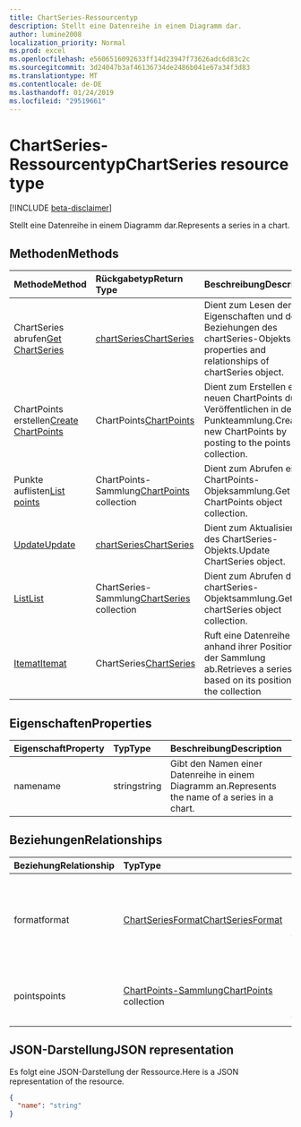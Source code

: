 ```yaml
---
title: ChartSeries-Ressourcentyp
description: Stellt eine Datenreihe in einem Diagramm dar.
author: lumine2008
localization_priority: Normal
ms.prod: excel
ms.openlocfilehash: e5606516092633ff14d23947f73626adc6d83c2c
ms.sourcegitcommit: 3d24047b3af46136734de2486b041e67a34f3d83
ms.translationtype: MT
ms.contentlocale: de-DE
ms.lasthandoff: 01/24/2019
ms.locfileid: "29519661"
---
```

# <a name="chartseries-resource-type"></a><span data-ttu-id="3c670-103">ChartSeries-Ressourcentyp</span><span class="sxs-lookup"><span data-stu-id="3c670-103">ChartSeries resource type</span></span>

[!INCLUDE [beta-disclaimer](../../includes/beta-disclaimer.md)]

<span data-ttu-id="3c670-104">Stellt eine Datenreihe in einem Diagramm dar.</span><span class="sxs-lookup"><span data-stu-id="3c670-104">Represents a series in a chart.</span></span>


## <a name="methods"></a><span data-ttu-id="3c670-105">Methoden</span><span class="sxs-lookup"><span data-stu-id="3c670-105">Methods</span></span>

| <span data-ttu-id="3c670-106">Methode</span><span class="sxs-lookup"><span data-stu-id="3c670-106">Method</span></span>           | <span data-ttu-id="3c670-107">Rückgabetyp</span><span class="sxs-lookup"><span data-stu-id="3c670-107">Return Type</span></span>    |<span data-ttu-id="3c670-108">Beschreibung</span><span class="sxs-lookup"><span data-stu-id="3c670-108">Description</span></span>|
|:---------------|:--------|:----------|
|<span data-ttu-id="3c670-109">ChartSeries abrufen</span><span class="sxs-lookup"><span data-stu-id="3c670-109">[Get ChartSeries](../api/chartseries-get.md)</span></span> | [<span data-ttu-id="3c670-110">chartSeries</span><span class="sxs-lookup"><span data-stu-id="3c670-110">ChartSeries</span></span>](chartseries.md) |<span data-ttu-id="3c670-111">Dient zum Lesen der Eigenschaften und der Beziehungen des chartSeries-Objekts.</span><span class="sxs-lookup"><span data-stu-id="3c670-111">Read properties and relationships of chartSeries object.</span></span>|
|<span data-ttu-id="3c670-112">ChartPoints erstellen</span><span class="sxs-lookup"><span data-stu-id="3c670-112">[Create ChartPoints](../api/chartseries-post-points.md)</span></span> |<span data-ttu-id="3c670-113">ChartPoints</span><span class="sxs-lookup"><span data-stu-id="3c670-113">[ChartPoints](chartpoint.md)</span></span>| <span data-ttu-id="3c670-114">Dient zum Erstellen eines neuen ChartPoints durch Veröffentlichen in der Punkteammlung.</span><span class="sxs-lookup"><span data-stu-id="3c670-114">Create a new ChartPoints by posting to the points collection.</span></span>|
|<span data-ttu-id="3c670-115">Punkte auflisten</span><span class="sxs-lookup"><span data-stu-id="3c670-115">[List points](../api/chartseries-list-points.md)</span></span> |<span data-ttu-id="3c670-116">ChartPoints-Sammlung</span><span class="sxs-lookup"><span data-stu-id="3c670-116">[ChartPoints](chartpoint.md) collection</span></span>| <span data-ttu-id="3c670-117">Dient zum Abrufen einer ChartPoints-Objeksammlung.</span><span class="sxs-lookup"><span data-stu-id="3c670-117">Get a ChartPoints object collection.</span></span>|
|[<span data-ttu-id="3c670-118">Update</span><span class="sxs-lookup"><span data-stu-id="3c670-118">Update</span></span>](../api/chartseries-update.md) | [<span data-ttu-id="3c670-119">chartSeries</span><span class="sxs-lookup"><span data-stu-id="3c670-119">ChartSeries</span></span>](chartseries.md) |<span data-ttu-id="3c670-120">Dient zum Aktualisieren des ChartSeries-Objekts.</span><span class="sxs-lookup"><span data-stu-id="3c670-120">Update ChartSeries object.</span></span> |
|[<span data-ttu-id="3c670-121">List</span><span class="sxs-lookup"><span data-stu-id="3c670-121">List</span></span>](../api/chartseries-list.md) | <span data-ttu-id="3c670-122">ChartSeries-Sammlung</span><span class="sxs-lookup"><span data-stu-id="3c670-122">[ChartSeries](chartseries.md) collection</span></span> |<span data-ttu-id="3c670-123">Dient zum Abrufen der chartSeries-Objektsammlung.</span><span class="sxs-lookup"><span data-stu-id="3c670-123">Get chartSeries object collection.</span></span> |
|[<span data-ttu-id="3c670-124">Itemat</span><span class="sxs-lookup"><span data-stu-id="3c670-124">Itemat</span></span>](../api/chartseriescollection-itemat.md)|<span data-ttu-id="3c670-125">ChartSeries</span><span class="sxs-lookup"><span data-stu-id="3c670-125">[ChartSeries](chartseries.md)</span></span>|<span data-ttu-id="3c670-126">Ruft eine Datenreihe anhand ihrer Position in der Sammlung ab.</span><span class="sxs-lookup"><span data-stu-id="3c670-126">Retrieves a series based on its position in the collection</span></span>|

## <a name="properties"></a><span data-ttu-id="3c670-127">Eigenschaften</span><span class="sxs-lookup"><span data-stu-id="3c670-127">Properties</span></span>
| <span data-ttu-id="3c670-128">Eigenschaft</span><span class="sxs-lookup"><span data-stu-id="3c670-128">Property</span></span>     | <span data-ttu-id="3c670-129">Typ</span><span class="sxs-lookup"><span data-stu-id="3c670-129">Type</span></span>   |<span data-ttu-id="3c670-130">Beschreibung</span><span class="sxs-lookup"><span data-stu-id="3c670-130">Description</span></span>|
|:---------------|:--------|:----------|
|<span data-ttu-id="3c670-131">name</span><span class="sxs-lookup"><span data-stu-id="3c670-131">name</span></span>|<span data-ttu-id="3c670-132">string</span><span class="sxs-lookup"><span data-stu-id="3c670-132">string</span></span>|<span data-ttu-id="3c670-133">Gibt den Namen einer Datenreihe in einem Diagramm an.</span><span class="sxs-lookup"><span data-stu-id="3c670-133">Represents the name of a series in a chart.</span></span>|

## <a name="relationships"></a><span data-ttu-id="3c670-134">Beziehungen</span><span class="sxs-lookup"><span data-stu-id="3c670-134">Relationships</span></span>
| <span data-ttu-id="3c670-135">Beziehung</span><span class="sxs-lookup"><span data-stu-id="3c670-135">Relationship</span></span> | <span data-ttu-id="3c670-136">Typ</span><span class="sxs-lookup"><span data-stu-id="3c670-136">Type</span></span>   |<span data-ttu-id="3c670-137">Beschreibung</span><span class="sxs-lookup"><span data-stu-id="3c670-137">Description</span></span>|
|:---------------|:--------|:----------|
|<span data-ttu-id="3c670-138">format</span><span class="sxs-lookup"><span data-stu-id="3c670-138">format</span></span>|[<span data-ttu-id="3c670-139">ChartSeriesFormat</span><span class="sxs-lookup"><span data-stu-id="3c670-139">ChartSeriesFormat</span></span>](chartseriesformat.md)|<span data-ttu-id="3c670-p101">Stellt die Formatierung für eine Diagrammdatenreihe dar, einschließlich Füllung und Linienformatierung. Schreibgeschützt.</span><span class="sxs-lookup"><span data-stu-id="3c670-p101">Represents the formatting of a chart series, which includes fill and line formatting. Read-only.</span></span>|
|<span data-ttu-id="3c670-142">points</span><span class="sxs-lookup"><span data-stu-id="3c670-142">points</span></span>|<span data-ttu-id="3c670-143">[ChartPoints-Sammlung](chartpoint.md)</span><span class="sxs-lookup"><span data-stu-id="3c670-143">[ChartPoints](chartpoint.md) collection</span></span>|<span data-ttu-id="3c670-p102">Stellt eine Sammlung aller Punkte in der Datenreihe dar. Schreibgeschützt.</span><span class="sxs-lookup"><span data-stu-id="3c670-p102">Represents a collection of all points in the series. Read-only.</span></span>|

## <a name="json-representation"></a><span data-ttu-id="3c670-146">JSON-Darstellung</span><span class="sxs-lookup"><span data-stu-id="3c670-146">JSON representation</span></span>

<span data-ttu-id="3c670-147">Es folgt eine JSON-Darstellung der Ressource.</span><span class="sxs-lookup"><span data-stu-id="3c670-147">Here is a JSON representation of the resource.</span></span>

<!-- {
  "blockType": "resource",
  "optionalProperties": [

  ],
  "@odata.type": "microsoft.graph.chartSeries"
}-->

```json
{
  "name": "string"
}

```

<!-- uuid: 8fcb5dbc-d5aa-4681-8e31-b001d5168d79
2015-10-25 14:57:30 UTC -->
<!--
{
  "type": "#page.annotation",
  "description": "ChartSeries resource",
  "keywords": "",
  "section": "documentation",
  "tocPath": "",
  "suppressions": [
    "Error: /api-reference/beta/resources/chartseries.md:\r\n      Exception processing links.\r\n    System.ArgumentException: Link Definition was null. Link text: !INCLUDE [beta-disclaimer](../../includes/beta-disclaimer.md)\r\n      at ApiDoctor.Validation.DocFile.get_LinkDestinations()\r\n      at ApiDoctor.Validation.DocSet.ValidateLinks(Boolean includeWarnings, String[] relativePathForFiles, IssueLogger issues, Boolean requireFilenameCaseMatch, Boolean printOrphanedFiles)"
  ]
}
-->

